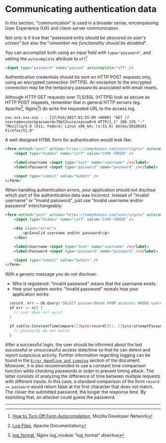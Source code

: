 Communicating authentication data
=================================

In this section, "communication" is used in a broader sense, encompassing
User Experience (UX) and client-server communication.

Not only is it true that "_password entry should be obscured on user's screen_"
but also the "_remember me functionality should be disabled_".

You can accomplish both using an input field with `type="password"`, and
setting the `autocomplete` attribute to `off`[^1]

```html
<input type="password" name="passwd" autocomplete="off" />
```

Authentication credentials should be sent on HTTP POST requests only, using an
encrypted connection (HTTPS). An exception to the encrypted connection may be
the temporary passwords associated with email resets.

Although HTTP GET requests over TLS/SSL (HTTPS) look as secure as HTTP POST
requests, remember that in general HTTP servers (eg. Apache[^2], Nginx[^3]) do
write the requested URL to the access log.

```text
xxx.xxx.xxx.xxx - - [27/Feb/2017:01:55:09 +0000] "GET /?username=user&password=70pS3cure/oassw0rd HTTP/1.1" 200 235 "-" "Mozilla/5.0 (X11; Fedora; Linux x86_64; rv:51.0) Gecko/20100101 Firefox/51.0"
```

A well designed HTML form for authentication would look like:

```html
<form method="post" action="https://somedomain.com/user/signin" autocomplete="off">
    <input type="hidden" name="csrf" value="CSRF-TOKEN" />

    <label>Username <input type="text" name="username" /></label>
    <label>Password <input type="password" name="password" /></label>

    <input type="submit" value="Submit" />
</form>
```

When handling authentication errors, your application should not disclose which
part of the authentication data was incorrect. Instead of "Invalid username" or
"Invalid password", just use "Invalid username and/or password" interchangeably:

```html
<form method="post" action="https://somedomain.com/user/signin" autocomplete="off">
    <input type="hidden" name="csrf" value="CSRF-TOKEN" />

    <div class="error">
        <p>Invalid username and/or password</p>
    </div>

    <label>Username <input type="text" name="username" /></label>
    <label>Password <input type="password" name="password" /></label>

    <input type="submit" value="Submit" />
</form>
```

With a generic message you do not disclose:

* Who is registered: "Invalid password" means that the username exists.
* How your system works: "Invalid password" reveals how your application works

```go
  record, err = db.Query("SELECT passwordHash FROM accounts WHERE username = ?", username)
  if err != nil {
    // user does not exist
  }

  if subtle.ConstantTimeCompare([]byte(record[0]), []byte(attemptPasswordHash)) != 1 {
    // passwords do not match
  }
```

After a successful login, the user should be informed about the last successful
or unsuccessful access date/time so that he can detect and report suspicious
activity. Further information regarding logging can be found in the
[`Error Handling and Logging`][4] section of the document. Moreover, it is also
recommended to use a constant time comparison function while checking passwords
in order to prevent timing attack. The latter consists of analyzing the
difference of time between multiple requests with different inputs. In this
case, a standard comparison of the form `record == password` would return false
at the first character that does not match. The closer the submitted password,
the longer the response time. By exploiting that, an attacker could guess the
password.

---

[^1]: [How to Turn Off Form Autocompletion][1], Mozilla Developer Network
[^2]: [Log Files][2], Apache Documentation
[^3]: [log_format][3], Nginx log_module "log_format" directive

[1]: https://developer.mozilla.org/en-US/docs/Web/Security/Securing_your_site/Turning_off_form_autocompletion
[2]: https://httpd.apache.org/docs/1.3/logs.html#accesslog
[3]: http://nginx.org/en/docs/http/ngx_http_log_module.html#log_format
[4]: ../error-handling-logging/logging.md
